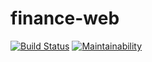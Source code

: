 # finance-web

[![Build Status](https://www.travis-ci.org/gabrieltanchen/finance-web.svg?branch=master)](https://www.travis-ci.org/gabrieltanchen/finance-web)
[![Maintainability](https://api.codeclimate.com/v1/badges/3dc875cfce9f795f71b6/maintainability)](https://codeclimate.com/github/gabrieltanchen/finance-web/maintainability)
